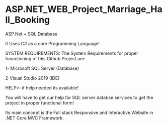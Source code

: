 # ASP.NET_WEB_Project_Marriage_Hall_Booking
ASP.Net + SQL Database

It Uses C# as a core Programming Language!

SYSTEM REQUIREMENTS:
The System Requirements for proper funnctioning of this Github Project are:

1- Microsoft SQL Server (Database)

2-Visual Studio 2019 (IDE)


HELP>:
if help needed its available!


You will have to get our help for SQL server databse services to get the project in proper functional form!


Its main concept is the Full stack Responsive and Interactive Website in .NET Core MVC Framework.

